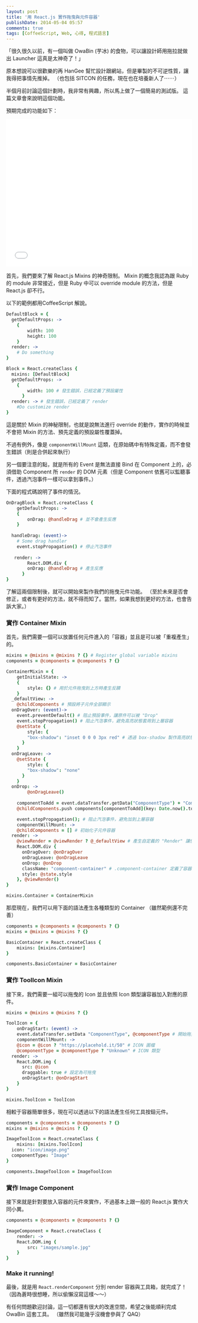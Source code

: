 ```yaml
---
layout: post
title: '用 React.js 實作拖曳與元件容器'
publishDate: 2014-05-04 05:57
comments: true
tags: [CoffeeScript, Web, 心得, 程式語言]
---
```

「很久很久以前，有一個叫做 OwaBin (芋冰) 的食物，可以讓設計師用拖拉就做出 Launcher 這真是太神奇了！」

原本想說可以很歡樂的再 HanGee 幫忙設計跟網站，但是畢製的不可逆性質，讓我得把事情先推掉。
（也包括 SITCON 的任務，現在也在培養新人了⋯⋯）

半個月前討論這個計劃時，我非常有興趣，所以馬上做了一個簡易的測試版。
這篇文章會來說明這個功能。

預期完成的功能如下：
<iframe width="100%" height="400" src="//www.youtube.com/embed/Yn1MntrWTmo" frameborder="0" allowfullscreen></iframe>


<!--more-->

首先，我們要來了解 React.js Mixins 的神奇限制。
Mixin 的概念我認為跟 Ruby 的 module 非常接近，但是 Ruby 中可以 override module 的方法，但是 React.js 卻不行。

以下的範例都用CoffeeScript 解說。

``` coffeescript
DefaultBlock = {
  getDefaultProps: ->
  	{
  		width: 100
    	height: 100
  	}
  render: ->
  	# Do something
}

Block = React.createClass {
  mixins: [DefaultBlock]
  getDefaultProps: ->
  	{
  		width: 100 # 發生錯誤，已經定義了預設屬性
	  }
  render: -> # 發生錯誤，已經定義了 render
  	#Do customize render
}
```

這是關於 Mixin 的神秘限制，也就是說無法進行 override 的動作，實作的時候並不會把 Mixin 的方法、預先定義的預設屬性覆蓋掉。

不過有例外，像是 `componentWillMount` 這類，在原始碼中有特殊定義，而不會發生錯誤（則是合併起來執行）

另一個要注意的點，就是所有的 Event 是無法直接 Bind 在 Component 上的，必須借助 Component 所 `render` 的 DOM 元素（但是 Component 依舊可以監聽事件，透過汽泡事件一樣可以拿到事件。）

下面的程式碼說明了事件的情況。
```coffeescript
OnDragBlock = React.createClass {
	getDefaultProps: ->
  	{
  		onDrag: @handleDrag # 並不會產生反應
  	}
    
  handleDrag: (event)->
  	# Some drag handler
    event.stopPropagation() # 停止汽泡事件
    
   render: ->
   		React.DOM.div {
      	onDrag: @handleDrag # 產生反應
      }
}
```

了解這兩個限制後，就可以開始來製作我們的拖曳元件功能。
（至於未來是否會修正，或者有更好的方法，就不得而知了。當然，如果我想到更好的方法，也會告訴大家。）

### 實作 Container Mixin

首先，我們需要一個可以放置任何元件進入的「容器」並且是可以被「重複產生」的。

```coffeescript mixins/container.coffee
mixins = @mixins = @mixins ? {} # Register global variable mixins
components = @components = @components ? {}

ContainerMixin = {
	getInitialState: ->
  	{
    	style: {} # 用於元件拖曳到上方時產生反饋
    }
  _defaultView: ->
  	@childComponents # 預設將子元件全部顯示
  onDragOver: (event)->
  	event.preventDefault() # 阻止預設事件，讓原件可以被 "Drop"
    event.stopPropagation() # 阻止汽泡事件，避免高亮狀態套用到上層容器
    @setState {
    	style: {
      	"box-shadow": "inset 0 0 0 3px red" # 透過 box-shadow 製作高亮狀態
      }
    }
  onDragLeave: ->
  	@setState {
    	style: {
      	"box-shadow": "none"
      }
    }
  onDrop: ->
		@onDragLeave()
    
    componentToAdd = event.dataTransfer.getData("ComponentType") + "Component" # 取得元件
    @childComponents.push components[componentToAdd](key: Date.now().toString(32)) # 產生元件

    event.stopPropagation(); # 阻止汽泡事件，避免加到上層容器
	componentWillMount: ->
  	@childComponents = [] # 初始化子元件容器
  render: ->
  	@viewRender = @viewRender ? @_defaultView # 產生自定義的 "Render" 讓使用者仍可以改變 Render 方式
    React.DOM.div {
      onDragOver: @onDragOver
      onDragLeave: @onDragLeave
      onDrop: @onDrop
      className: "component-container" # .component-container 定義了容器為 min-width: 100% 與 min-height: 100%
      style: @state.style
    }, @viewRender()
}

mixins.Container = ContainerMixin
```

那麼現在，我們可以用下面的語法產生各種類型的 Container （雖然範例還不完善）

```coffeescript components/basic_container.coffee
components = @components = @components ? {}
mixins = @mixins = @mixins ? {}

BasicContainer = React.createClass {
	mixins: [mixins.Container]
}

components.BasicContainer = BasicContainer
```

### 實作 ToolIcon Mixin

接下來，我們需要一組可以拖曳的 Icon 並且依照 Icon 類型讓容器加入對應的原件。

```coffeescript mixins/tool_icon.coffee
mixins = @mixins = @mixins ? {}

ToolIcon = {
	onDragStart: (event) ->
  	event.dataTransfer.setData "ComponentType", @componentType # 開始拖曳時儲存目前拖曳的元件類型
	componentWillMount: ->
  	@icon = @icon ? "https://placehold.it/50" # ICON 圖檔
    @componentType = @componentType ? "Unknown" # ICON 類型
  render: ->
  	React.DOM.img {
      src: @icon
      draggable: true # 設定為可拖曳
      onDragStart: @onDragStart
    }
}

mixins.ToolIcon = ToolIcon

```

相較于容器簡單很多，現在可以透過以下的語法產生任何工具按鈕元件。

```coffeescript components/tools/image.coffee
components = @components = @components ? {}
mixins = @mixins = @mixins ? {}

ImageToolIcon = React.createClass {
	mixins: [mixins.ToolIcon]
  icon: "icon/image.png"
  componentType: "Image"
}

components.ImageToolIcon = ImageToolIcon
```

### 實作 Image Component

接下來就是針對要放入容器的元件來實作，不過基本上跟一般的 React.js 實作大同小異。

```coffeescript components/image_components.coffee
components = @components = @components ? {}

ImageComponent = React.createClass {
	render: ->
  	React.DOM.img {
    	src: "images/sample.jpg"
    }
}
```

### Make it running!

最後，就是用 `React.renderComponent` 分別 render 容器與工具箱，就完成了！
（因為蒼時很想睡，所以偷懶沒寫這樣～～）

有任何問題歡迎討論，這一切都還有很大的改進空間，希望之後能順利完成 OwaBin 這套工具。
（雖然我可能幾乎沒機會參與了 QAQ）
